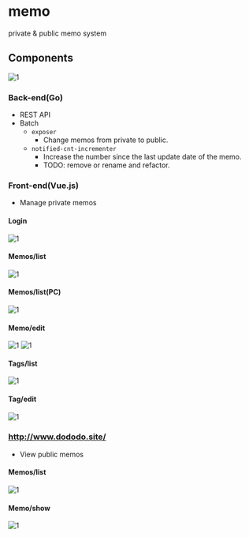 # memo
private & public memo system


## Components
![1](/doc/arc.png)

### Back-end(Go)
- REST API
- Batch
    - `exposer`
        - Change memos from private to public.
    - `notified-cnt-incrementer`
        - Increase the number since the last update date of the memo.
        - TODO: remove or rename and refactor.

### Front-end(Vue.js)
- Manage private memos

#### Login
![1](/doc/screenshot/login_by_smartphone_new.png)

#### Memos/list
![1](/doc/screenshot/memos_by_smartphone_new.png)

#### Memos/list(PC)
![1](/doc/screenshot/memos_by_pc_new.png)

#### Memo/edit
![1](/doc/screenshot/memo_edit_by_smartphone_new_1.png)
![1](/doc/screenshot/memo_edit_by_smartphone_new_2.png)

#### Tags/list
![1](/doc/screenshot/tags_by_smartphone_new.png)

#### Tag/edit
![1](/doc/screenshot/tag_edit_by_smartphone_new.png)

### http://www.dododo.site/
- View public memos

#### Memos/list
![1](/doc/screenshot/public_memos_by_smartphone.png)

#### Memo/show
![1](/doc/screenshot/public_memo_by_smartphone.png)
